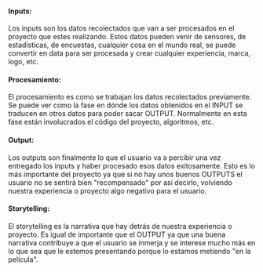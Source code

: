 #### Inputs:

Los inputs son los datos recolectados que van a ser procesados en el proyecto que estes realizando. Estos datos pueden venir de sensores, de estadísticas, de encuestas, cualquier cosa en el mundo real, se puede convertir en data para ser procesada y crear cualquier experiencia, marca, logo, etc.

#### Procesamiento:

El procesamiento es como se trabajan los datos recolectados previamente. Se puede ver como la fase en dónde los datos obtenidos en el INPUT se traducen en otros datos para poder sacar OUTPUT. Normalmente en esta fase están involucrados el código del proyecto, algoritmos, etc.

#### Output:

Los outputs son finalmente lo que el usuario va a percibir una vez entregado los inputs y haber procesado esos datos exitosamente. Esto es lo más importante del proyecto ya que si no hay unos buenos OUTPUTS el usuario no se sentirá bien "recompensado" por así decirlo, volviendo nuestra experiencia o proyecto algo negativo para el usuario.

#### Storytelling:

El storytelling es la narrativa que hay detrás de nuestra experiencia o proyecto. Es igual de importante que el OUTPUT ya que una buena narrativa contribuye a que el usuario se inmerja y se interese mucho más en lo que sea que le estemos presentando porque lo estamos metiendo "en la película".

